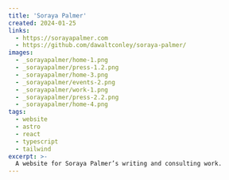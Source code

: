 ```yaml
---
title: 'Soraya Palmer'
created: 2024-01-25
links:
  - https://sorayapalmer.com
  - https://github.com/dawaltconley/soraya-palmer/
images:
  - _sorayapalmer/home-1.png
  - _sorayapalmer/press-1.2.png
  - _sorayapalmer/home-3.png
  - _sorayapalmer/events-2.png
  - _sorayapalmer/work-1.png
  - _sorayapalmer/press-2.2.png
  - _sorayapalmer/home-4.png
tags:
  - website
  - astro
  - react
  - typescript
  - tailwind
excerpt: >-
  A website for Soraya Palmer’s writing and consulting work.
---
```

